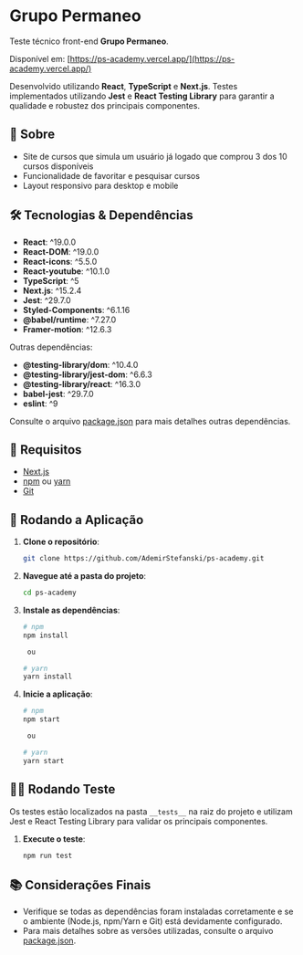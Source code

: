 # Grupo Permaneo

Teste técnico front-end **Grupo Permaneo**. 

Disponível em: [https://ps-academy.vercel.app/](https://ps-academy.vercel.app/)

Desenvolvido utilizando **React**, **TypeScript** e **Next.js**. Testes implementados utilizando **Jest** e **React Testing Library** para garantir a qualidade e robustez dos principais componentes.


## 📖 Sobre

- Site de cursos que simula um usuário já logado que comprou 3 dos 10 cursos disponíveis
- Funcionalidade de favoritar e pesquisar cursos
- Layout responsivo para desktop e mobile


## 🛠️ Tecnologias & Dependências

- **React**: ^19.0.0
- **React-DOM**: ^19.0.0
- **React-icons**: ^5.5.0
- **React-youtube**: ^10.1.0
- **TypeScript**: ^5  
- **Next.js**: ^15.2.4
- **Jest**: ^29.7.0
- **Styled-Components**: ^6.1.16
- **@babel/runtime**: ^7.27.0
- **Framer-motion**: ^12.6.3

Outras dependências:
- **@testing-library/dom**: ^10.4.0
- **@testing-library/jest-dom**: ^6.6.3
- **@testing-library/react**: ^16.3.0
- **babel-jest**: ^29.7.0
- **eslint**: ^9

Consulte o arquivo [package.json](./package.json) para mais detalhes outras dependências.


## 🔧 Requisitos

- [Next.js](https://nextjs.org/)
- [npm](https://www.npmjs.com/) ou [yarn](https://yarnpkg.com/)
- [Git](https://git-scm.com/)


## 🚀 Rodando a Aplicação

1. **Clone o repositório**:

   ```bash
   git clone https://github.com/AdemirStefanski/ps-academy.git

2. **Navegue até a pasta do projeto**:

   ```bash
   cd ps-academy

3. **Instale as dependências**:

   ```bash
   # npm
   npm install

    ou
   
   # yarn
   yarn install

4. **Inicie a aplicação**:

   ```bash
   # npm
   npm start

    ou
   
   # yarn
   yarn start

## 🐱‍👤 Rodando Teste

Os testes estão localizados na pasta `__tests__` na raiz do projeto e utilizam Jest e React Testing Library para validar os principais componentes.

1. **Execute o teste**:

   ```bash
   npm run test

## 📚 Considerações Finais

- Verifique se todas as dependências foram instaladas corretamente e se o ambiente (Node.js, npm/Yarn e Git) está devidamente configurado.
- Para mais detalhes sobre as versões utilizadas, consulte o arquivo [package.json](./package.json).

